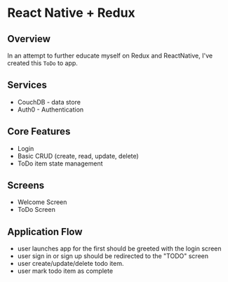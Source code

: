 # React Native + Redux

## Overview

In an attempt to further educate myself on Redux and ReactNative, I've created this `ToDo` to app.

## Services

- CouchDB - data store
- Auth0 - Authentication

## Core Features

- Login
- Basic CRUD (create, read, update, delete)
- ToDo item state management

## Screens

- Welcome Screen
- ToDo Screen

## Application Flow

- user launches app for the first should be greeted with the login screen
- user sign in or sign up should be redirected to the "TODO" screen
- user create/update/delete todo item.
- user mark todo item as complete